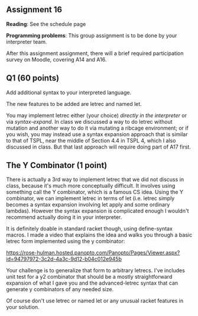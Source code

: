## Assignment 16

**Reading**:  See the schedule page

**Programming problems**: This group assignment is to be done by your interpreter team. 

After this assignment  assignment, there will  a brief required participation survey on Moodle, covering A14 and A16.

## Q1 (60 points)

Add additional syntax to your interpreted language.

The new features to be added are letrec and named let.
	
You may implement letrec either (your choice)
        *directly in the interpreter* or
        via *syntax-expand*. 
 In class we discussed a way to do letrec without mutation and another way to do it via mutating a ribcage environment; or if you wish, you may instead use a syntax expansion approach that is similar to that of TSPL, near the middle of Section 4.4 in TSPL 4, which I also discussed in class.  But that last approach will require doing part of A17 first.  

## The Y Combinator (1 point)

There is actually a 3rd way to implement letrec that we did not
discuss in class, because it's much more conceptually difficult.  It
involves using something call the Y combinator, which is a famous CS
idea.  Using the Y combinator, we can implement letrec in terms of let
(i.e. letrec simply becomes a syntax expansion involving let apply and
some ordinary lambdas).  However the syntax expansion is complicated
enough I wouldn't recommend actually doing it in your interpreter.

It is definitely doable in standard racket though, using define-syntax
macros.  I made a video that explains the idea and walks you through
a basic letrec form implemented using the y combinator:

https://rose-hulman.hosted.panopto.com/Panopto/Pages/Viewer.aspx?id=94797972-3c2d-4a3c-9d12-b04c012e945b

Your challenge is to generalize that form to arbitrary letrecs.  I've includes unit test for
a y2 combinator that should be a mostly straightforward expansion of what I gave you
and the advanced-letrec syntax that can generate y combinators of any needed size.

Of course don't use letrec or named let or any unusual racket features in your solution.
